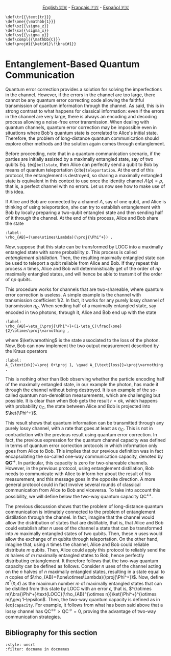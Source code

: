 <p style="text-align: center;">
    <a id="linken" href="../../../../en/content/index.html">English &#x1F1EC;&#x1F1E7;</a> - 
    <a id="linkfr" href="../../../../fr/content/index.html">Français &#x1F1EB;&#x1F1F7;</a> - 
    <a id="linkes" href="../../../../es/content/index.html">Español &#x1F1EA;&#x1F1F8;</a>
</p>
<script>
    currentPage = window.location.href;
    beforeLang = currentPage.slice(0, currentPage.indexOf("content") - 3);
    afterLang = currentPage.slice(currentPage.indexOf("content"));
    document.getElementById("linken").href = beforeLang + "en/" + afterLang;
    document.getElementById("linkfr").href = beforeLang + "fr/" + afterLang;
    document.getElementById("linkes").href = beforeLang + "es/" + afterLang;
</script>


```{math}
\def\tr{{\text{tr}}}
\def\one{{\mathbb{1}}}
\def\sz{{\sigma_z}}
\def\sx{{\sigma_x}}
\def\sy{{\sigma_y}}
\def\compl{{\mathbb{C}}}
\def\proj#1{\ket{#1}\!\bra{#1}}
```

# Entanglement-Based Quantum Communication

Quantum error correction provides a solution for solving the
imperfections in the channel. However, if the errors in the
channel are too large, there cannot be any quantum error
correcting code allowing the faithful transmission of quantum
information through the channel. As said, this is in strong contrast to what
happens for classical information: even if the errors in the
channel are very large, there is always an encoding and decoding
process allowing a noise-free error transmission. When dealing with quantum channels, quantum
error correction may be impossible even in situations where Bob's
quantum state is correlated to Alice's initial state. Therefore, the problem of long-distance quantum communication should explore other methods and the solution again comes through entanglement.

Before proceeding, note that in a quantum communication scenario, if the parties are initially assisted by a maximally entangled state, say of two qubits Eq. {eq}`bellstate`, then Alice can perfectly send a qubit to Bob by means of quantum teleportation {cite}`teleportation`. At the end of this protocol, the entanglement is destroyed, so sharing a maximally entangled state is equivalent in this context to use once the identity channel $\Lambda(\rho)=\rho$, that is, a perfect channel with no errors. Let us now see how to make use of this idea.

If Alice and Bob are connected by a channel $\Lambda$, say of one qubit, and Alice is thinking of using teleportation, she can try to establish entanglement with Bob by locally preparing a two-qubit entangled state and then sending half of it through the channel. At the end of this process, Alice and Bob share the state

```{math}
:label:
\rho_{AB}=(\one\otimes\Lambda)(\proj{\Phi^+}) .
```

Now, suppose that this state can be transformed by LOCC into a maximally entangled state with some probability $p$. This process is called *entanglement distillation*. Then, the resulting maximally entangled state can be used to teleport a qubit reliable from Alice and Bob. If they repeat this process $n$ times, Alice and Bob will deterministically get of the order of $np$ maximally entangled states, and will hence be able to transmit of the order of $np$ qubits.

This procedure works for channels that are two-shareable, where quantum error correction is useless. A simple example is the channel with transmission coefficient $1/2$. In fact, it works for any purely lossy channel of transmission $\eta_C$. When sending half of a maximally entangled state, say encoded in two photons, through it, Alice and Bob end up with the state

```{math}
:label:
\rho_{AB}=\eta_C\proj{\Phi^+}+(1-\eta_C)\frac{\one}{2}\otimes\proj\varnothing ,
```

where $\ket\varnothing$ is the state associated to the loss of the photon. Now, Bob can now implement the two output measurement described by the Kraus operators

```{math}
:label:
A_{\text{ok}}=\proj 0+\proj 1, \quad A_{\text{loss}}=\proj\varnothing .
```

This is nothing other than Bob observing whether the particle encoding half of the maximally entangled state, in our example the photon, has made it through the channel without being destroyed. It is an example of the so-called quantum non-demolition measurements, which are challenging but possible.  It is clear than when Bob gets the result $r=\text{ok}$, which happens with probability $\eta_C$, the state between Alice and Bob is projected into $\ket{\Phi^+}$. 
 
 This result shows that quantum information can be transmitted through any purely lossy channel, with a rate that goes at least as $\eta_C$. This is not in contradiction with the previous result using quantum error correction. In fact, the previous expression for the quantum channel capacity was defined in terms of quantum error correction protocols in which information only goes from Alice to Bob. This implies that our previous definition was in fact encapsulating the so-called one-way communication capacity, denoted by $\textbf{QC}^\rightarrow$. In particular, this capacity is zero for two-shareable channels. However, in the previous protocol, using entanglement distillation, Bob needs to communicate with Alice to inform her about the result of his measurement, and this message goes in the opposite direction. A more general protocol could in fact involve several rounds of classical communication from Alice to Bob and viceversa. To take into account this possibility, we will define below the two-way quantum capacity $\text{QC}^\leftrightarrow$. 
 
The previous discussion shows that the problem of long-distance quantum communication is intimately connected to the problem of entanglement distillation through the channel. In fact, imagine that the channel would allow the distribution of states that are distillable, that is, that Alice and Bob could establish after $n$ uses of the channel a state that can be transformed into $m$ maximally entangled states of two qubits. Then, these $n$ uses would allow the exchange of $m$ qubits through teleportation. On the other hand, imagine that,  using $n$ times the channel, Alice and Bob could reliable distribute $m$ qubits. Then, Alice could apply this protocol to reliably send the $m$ halves of $m$ maximally entangled states to Bob, hence perfectly distributing entanglement.
It therefore follows that the two-way quantum capacity can be defined as follows. Consider $n$ uses of the channel acting on the $n$ halves of $n$ maximally entangled states, resulting in a state equal to $n$ copies of $\rho_{AB}=(\one\otimes\Lambda)(\proj{\Phi^+})$. Now, define $m^*(n,\epsilon)$ as the maximum number $m$ of maximally entangled states that can be distilled from this state by LOCC with an error $\epsilon$, that is, $^{\otimes m}\bra{\Phi^+}\text{LOCC}(\rho_{AB}^{\otimes n})\ket{\Phi^+}^{\otimes m}\geq 1-\epsilon$. Then, the two-way quantum capacity is defined as in {eq}`capacity`. For example, it follows from what has been said above that a lossy channel has $\text{QC}^\leftrightarrow>\text{QC}^\rightarrow=0$, proving the advantage of two-way communication strategies.

## Bibliography for this section
```{bibliography}
:style: unsrt
:filter: docname in docnames
```


